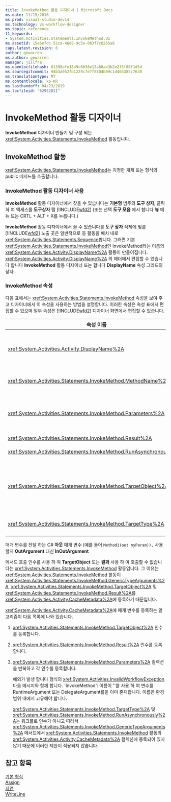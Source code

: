 ```yaml
---
title: InvokeMethod 활동 디자이너 | Microsoft Docs
ms.date: 11/15/2016
ms.prod: visual-studio-dev14
ms.technology: vs-workflow-designer
ms.topic: reference
f1_keywords:
- System.Activities.Statements.InvokeMethod.UI
ms.assetid: 15e6efdc-52ca-46d8-9c5e-063f7c8265a6
caps.latest.revision: 6
author: gewarren
ms.author: gewarren
manager: jillfra
ms.openlocfilehash: 61398efe1849c6038e13a68ae3b2e2f5f80f1d5d
ms.sourcegitcommit: 94b3a052fb1229c7e7f8804b09c1d403385c7630
ms.translationtype: MT
ms.contentlocale: ko-KR
ms.lasthandoff: 04/23/2019
ms.locfileid: "62952011"
---
```

# <a name="invokemethod-activity-designer"></a>InvokeMethod 활동 디자이너
**InvokeMethod** 디자이너 만들기 및 구성 되는 <xref:System.Activities.Statements.InvokeMethod> 활동입니다.  
  
## <a name="the-invokemethod-activity"></a>InvokeMethod 활동  
 <xref:System.Activities.Statements.InvokeMethod>는 지정한 개체 또는 형식의 public 메서드를 호출합니다.  
  
### <a name="using-the-invokemethod-activity-designer"></a>InvokeMethod 활동 디자이너 사용  
 **InvokeMethod** 활동 디자이너에서 찾을 수 있습니다는 **기본형** 범주의 **도구 상자**, 클릭 하 여 액세스를 **도구상자** 탭 [!INCLUDE[wfd2](../includes/wfd2-md.md)] (또는 선택 **도구 모음** 에서 합니다 **뷰** 메뉴 또는 CRTL + ALT + X를 누릅니다.)  
  
 **InvokeMethod** 활동 디자이너에서 끌 수 있습니다를 **도구 상자** 삭제에 및를 [!INCLUDE[wfd2](../includes/wfd2-md.md)] 노출 곳은 일반적으로 등 활동을 배치 내로 <xref:System.Activities.Statements.Sequence>합니다. 그러면 기본 <xref:System.Activities.Statements.InvokeMethod>인 InvokeMethod라는 이름의 <xref:System.Activities.Activity.DisplayName%2A> 활동이 만들어집니다. <xref:System.Activities.Activity.DisplayName%2A> 의 헤더에서 편집할 수 있습니다 합니다 **InvokeMethod** 활동 디자이너 또는 합니다 **DisplayName** 속성 그리드의 상자.  
  
### <a name="the-invokemethod-properties"></a>InvokeMethod 속성  
 다음 표에서는 <xref:System.Activities.Statements.InvokeMethod> 속성을 보여 주고 디자이너에서 이 속성을 사용하는 방법을 설명합니다. 이러한 속성은 속성 표에서 편집할 수 있으며 일부 속성은 [!INCLUDE[wfd2](../includes/wfd2-md.md)] 디자이너 화면에서 편집할 수 있습니다.  
  
|속성 이름|필수|사용법|  
|-------------------|--------------|-----------|  
|<xref:System.Activities.Activity.DisplayName%2A>|False|<xref:System.Activities.Statements.InvokeMethod> 활동의 이름입니다. 기본값은 InvokeMethod입니다.<br /><br /> <xref:System.Activities.Activity.DisplayName%2A>은 꼭 필요하지 않더라도 사용하는 것이 좋습니다.|  
|<xref:System.Activities.Statements.InvokeMethod.MethodName%2A>|True|작업이 실행될 때 호출할 메서드의 이름입니다. 호출된 된 메서드에서 선언 해야 합니다 **공용**합니다. 이 속성은 디자이너 화면에서 편집할 수 있습니다. 이 속성은 필수 속성입니다.|  
|<xref:System.Activities.Statements.InvokeMethod.Parameters%2A>|False|호출되는 메서드의 매개 변수 컬렉션입니다. 메서드 시그니처에 표시되는 것과 동일한 순서대로 컬렉션에 매개 변수를 추가해야 합니다. 속성 눈금에서 줄임표 단추를 클릭 합니다 **매개 변수** 표시 필드를 **매개 변수** 대화 상자를이 속성을 설정할 수 있습니다. 클릭 합니다 **인수 만들기** 단추 매개 변수를 추가 합니다.|  
|<xref:System.Activities.Statements.InvokeMethod.Result%2A>|False|메서드 호출의 반환 값입니다.|  
|<xref:System.Activities.Statements.InvokeMethod.RunAsynchronously%2A>|True|메서드가 비동기적으로 호출되는지 여부를 지정합니다. 기본값은 **False**합니다.|  
|<xref:System.Activities.Statements.InvokeMethod.TargetObject%2A>|False|호출할 메서드가 포함된 개체입니다. 이 속성은 디자이너 화면에서 편집할 수 있습니다.<br /><br /> <xref:System.Activities.Statements.InvokeMethod.TargetObject%2A> 또는 <xref:System.Activities.Statements.InvokeMethod.TargetType%2A>을 설정해야 합니다.|  
|<xref:System.Activities.Statements.InvokeMethod.TargetType%2A>|False|<xref:System.Activities.Statements.InvokeMethod.TargetObject%2A>의 형식입니다. 이 속성은 디자이너 화면에서 편집할 수 있습니다. 이 속성은 호출된 메서드가 정적인 경우에만 설정해야 합니다.|  
  
 매개 변수를 전달 하는 C# **아웃** 매개 변수 (예를 들어 `Method1(out myParam)),` 사용할지 **OutArgument** 대신 **InOutArgument**  
  
 메서드 호출 인수를 사용 하 여 **TargetObject** 또는 **결과** 사용 하 여 호출할 수 없습니다는 <xref:System.Activities.Statements.InvokeMethod> 활동입니다. 그 이유는 <xref:System.Activities.Statements.InvokeMethod> 활동이 <xref:System.Activities.Statements.InvokeMethod.GenericTypeArguments%2A>, <xref:System.Activities.Statements.InvokeMethod.TargetObject%2A> 및 <xref:System.Activities.Statements.InvokeMethod.Result%2A>를 <xref:System.Activities.Activity.CacheMetadata%2A>에 등록하기 때문입니다.  
  
 <xref:System.Activities.Activity.CacheMetadata%2A>에 매개 변수를 등록하는 알고리즘이 다음 목록에 나와 있습니다.  
  
1. <xref:System.Activities.Statements.InvokeMethod.TargetObject%2A> 인수를 등록합니다.  
  
2. <xref:System.Activities.Statements.InvokeMethod.Result%2A> 인수를 등록합니다.  
  
3. <xref:System.Activities.Statements.InvokeMethod.Parameters%2A> 컬렉션을 반복하고 각 인수를 등록합니다.  
  
   예외가 발생 합니다 형식의 <xref:System.Activities.InvalidWorkflowException> 다음 메시지와 함께 합니다. 'InvokeMethod': 이름이 ''를 사용 하 여 변수를 RuntimeArgument 또는 DelegateArgument를을 이미 존재합니다. 이름은 환경 범위 내에서 고유해야 합니다.  
  
   <xref:System.Activities.Statements.InvokeMethod.TargetType%2A> 및 <xref:System.Activities.Statements.InvokeMethod.RunAsynchronously%2A>는 워크플로 인수가 아니고 따라서 <xref:System.Activities.Statements.InvokeMethod.GenericTypeArguments%2A> 메서드에서 <xref:System.Activities.Statements.InvokeMethod> 활동의 <xref:System.Activities.Activity.CacheMetadata%2A> 컬렉션에 등록되어 있지 않기 때문에 이러한 제한이 적용되지 않습니다.  
  
## <a name="see-also"></a>참고 항목  
 [기본 형식](../workflow-designer/primitives-activity-designers.md)   
 [Assign](../workflow-designer/assign-activity-designer.md)   
 [지연](../workflow-designer/delay-activity-designer.md)   
 [WriteLine](../workflow-designer/writeline-activity-designer.md)